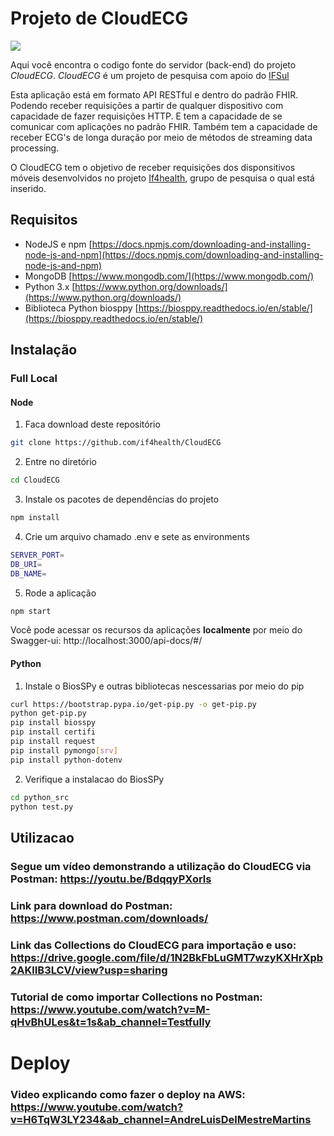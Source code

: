 # Projeto de CloudECG

![](./img/img.png)

Aqui você encontra o codigo fonte do servidor (back-end) do projeto _CloudECG_. _CloudECG_ é um projeto de pesquisa com apoio do [IFSul](www.ifsul.edu.br)
 
Esta aplicação está em formato API RESTful e dentro do padrão FHIR. Podendo receber requisições a partir de qualquer dispositivo com capacidade de fazer requisições HTTP. E tem a capacidade de se comunicar com aplicações no padrão FHIR. Também tem a capacidade de receber ECG's de longa duração por meio de métodos de streaming data processing.

O CloudECG tem o objetivo de receber requisições dos disponsitivos móveis desenvolvidos no projeto [If4health](https://if4health.netlify.app/), grupo de pesquisa o qual está inserido.


## Requisitos 
- NodeJS e npm [https://docs.npmjs.com/downloading-and-installing-node-js-and-npm](https://docs.npmjs.com/downloading-and-installing-node-js-and-npm)
- MongoDB [https://www.mongodb.com/](https://www.mongodb.com/)
- Python 3.x [https://www.python.org/downloads/](https://www.python.org/downloads/)
- Biblioteca Python biosppy [https://biosppy.readthedocs.io/en/stable/](https://biosppy.readthedocs.io/en/stable/)


## Instalação
### Full Local
#### Node
1. Faca download deste repositório
```sh
git clone https://github.com/if4health/CloudECG
```

2. Entre no diretório
```sh
cd CloudECG
```

3. Instale os pacotes de dependências do projeto 
```sh
npm install
```
4. Crie um arquivo chamado .env e sete as environments 
```sh
SERVER_PORT=
DB_URI=
DB_NAME=
```
5. Rode a aplicação 
```sh
npm start
```

Você pode acessar os recursos da aplicações <strong>localmente</strong> por meio do Swagger-ui: http://localhost:3000/api-docs/#/ 

#### Python
1. Instale o BiosSPy e outras bibliotecas nescessarias por meio do pip 
```sh
curl https://bootstrap.pypa.io/get-pip.py -o get-pip.py
python get-pip.py
pip install biosspy
pip install certifi
pip install request
pip install pymongo[srv]
pip install python-dotenv
```
2. Verifique a instalacao do BiosSPy
```sh
cd python_src
python test.py
```

## Utilizacao

### Segue um vídeo demonstrando a utilização do CloudECG via Postman: https://youtu.be/BdqqyPXorls

### Link para download do Postman: https://www.postman.com/downloads/

### Link das Collections do CloudECG para importação e uso: https://drive.google.com/file/d/1N2BkFbLuGMT7wzyKXHrXpb2AKlIB3LCV/view?usp=sharing

### Tutorial de como importar Collections no Postman: https://www.youtube.com/watch?v=M-qHvBhULes&t=1s&ab_channel=Testfully

# Deploy
### Video explicando como fazer o deploy na AWS: https://www.youtube.com/watch?v=H6TqW3LY234&ab_channel=AndreLuisDelMestreMartins